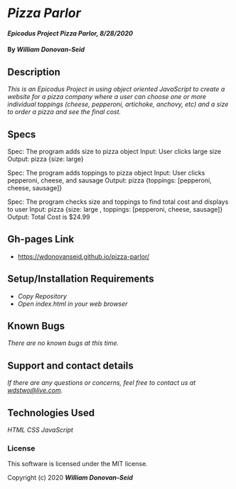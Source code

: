 # _Pizza Parlor_

#### _Epicodus Project Pizza Parlor, 8/28/2020_

#### By _**William Donovan-Seid**_

## Description

_This is an Epicodus Project in using object oriented JavaScript to create a website for a pizza company where a user can choose one or more individual toppings (cheese, pepperoni, artichoke, anchovy, etc) and a size to order a pizza and see the final cost._

## Specs

Spec: The program adds size to pizza object
Input: User clicks large size
Output: pizza {size: large}

Spec: The program adds toppings to pizza object
Input: User clicks pepperoni, cheese, and sausage
Output: pizza {toppings: [pepperoni, cheese, sausage]}

Spec: The program checks size and toppings to find total cost and displays to user
Input: pizza {size: large , toppings: [pepperoni, cheese, sausage]}
Output: Total Cost is $24.99

## Gh-pages Link

* https://wdonovanseid.github.io/pizza-parlor/

## Setup/Installation Requirements

* _Copy Repository_
* _Open index.html in your web browser_

## Known Bugs

_There are no known bugs at this time._

## Support and contact details

_If there are any questions or concerns, feel free to contact us at wdstwo@live.com._

## Technologies Used

_HTML_
_CSS_
_JavaScript_

### License

This software is licensed under the MIT license.

Copyright (c) 2020 **_William Donovan-Seid_**